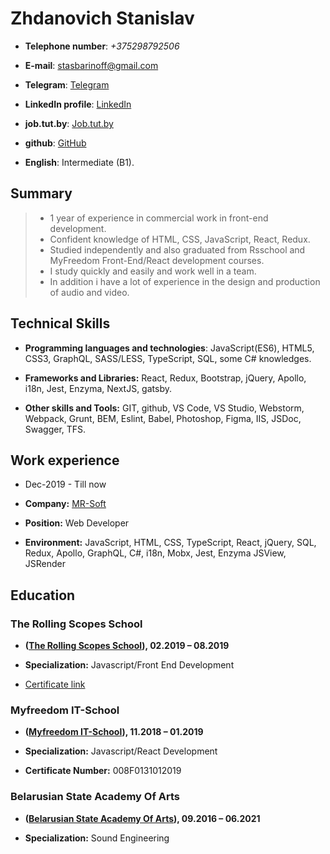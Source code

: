 # Zhdanovich Stanislav

- **Telephone number**: _+375298792506_

- **E-mail**: [stasbarinoff@gmail.com](stasbarinoff@gmail.com)

- **Telegram**: [Telegram](https://t.me/stasbarinoff)

- **LinkedIn profile**: [LinkedIn](https://www.linkedin.com/in/stanislav-zhdanovich/)

- **job.tut.by**: [Job.tut.by](https://jobs.tut.by/resume/e29ad211ff0759e1090039ed1f42795a6e5267)

- **github**: [GitHub](https://github.com/Stassras)

- **English**: Intermediate (B1).

## Summary

> - 1 year of experience in commercial work in front-end development. 
> - Сonfident knowledge of HTML, CSS, JavaScript, React, Redux. 
> - Studied independently and also graduated from Rsschool and MyFreedom Front-End/React development courses. 
> - I study quickly and easily and work well in a team. 
> - In addition i have a lot of experience in the design and production of audio and video.

## Technical Skills

- **Programming languages and technologies**: JavaScript(ES6), HTML5, CSS3, GraphQL, SASS/LESS, TypeScript, SQL, some C# knowledges.

- **Frameworks and Libraries:** React, Redux, Bootstrap, jQuery, Apollo, i18n, Jest, Enzyma, NextJS, gatsby. 

- **Other skills and Tools:** GIT, github, VS Code, VS Studio, Webstorm, Webpack, Grunt, BEM, Eslint, Babel, Photoshop, Figma, IIS, JSDoc, Swagger, TFS.

## Work experience  

- Dec-2019 - Till now  

- **Company:** [MR-Soft](https://www.mrsoft.by/) 

- **Position:** Web Developer  

- **Environment:** JavaScript, HTML, CSS, TypeScript, React, jQuery, SQL, Redux, Apollo, GraphQL, C#, i18n, Mobx, Jest, Enzyma JSView, JSRender

## Education

### The Rolling Scopes School

- **([The Rolling Scopes School](https://school.rollingscopes.com/)), 02.2019 – 08.2019**

- **Specialization:** Javascript/Front End Development

- [Certificate link](https://app.rs.school/certificate/92eb5q8q)

### Myfreedom IT-School

- **([Myfreedom IT-School](https://myfreedom.by/)), 11.2018 – 01.2019**

- **Specialization:** Javascript/React Development

- **Certificate Number:** 008F0131012019

### Belarusian State Academy Of Arts

- **([Belarusian State Academy Of Arts](http://bdam.by/)), 09.2016 – 06.2021**

- **Specialization:** Sound Engineering


